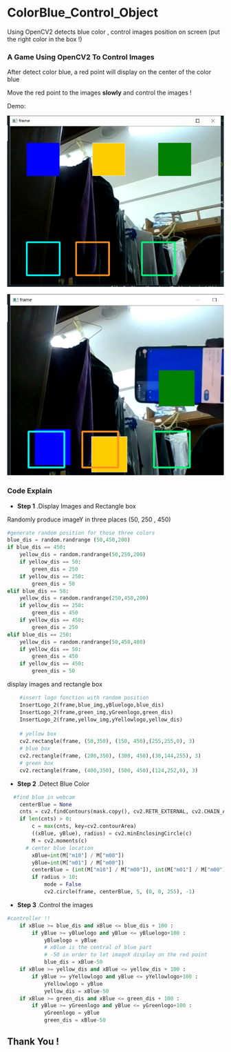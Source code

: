 # ColorBlue_Control_Object
Using OpenCV2 detects blue color , control images position on screen (put the right color in the box !)

### A Game Using OpenCV2 To Control Images

After detect color blue, a red point will display on the center of the color blue

Move the red point to the images **slowly** and control the images !

Demo:
<p align="center">
  <img  src="https://github.com/lau1944/ColorBlue_Control_Object/blob/master/Untitled.png"  width="600"/>
</p>

<p align="center">
  <img  src="https://github.com/lau1944/ColorBlue_Control_Object/blob/master/Untitled1.png"  width="600"/>
</p>


### Code Explain 
- **Step 1** .Display Images and Rectangle box

 Randomly produce imageY in three places (50, 250 , 450)
```python
#generate random position for those three colors
blue_dis = random.randrange (50,450,200)
if blue_dis == 450:
    yellow_dis = random.randrange(50,250,200)
    if yellow_dis == 50:
        green_dis = 250
    if yellow_dis == 250:
        green_dis = 50   
elif blue_dis == 50:
    yellow_dis = random.randrange(250,450,200)
    if yellow_dis == 250:
        green_dis = 450
    if yellow_dis == 450:
        green_dis = 250   
elif blue_dis == 250:
    yellow_dis = random.randrange(50,450,400)
    if yellow_dis == 50:
        green_dis = 450
    if yellow_dis == 450:
        green_dis = 50   
```

 display images and rectangle box
```python
    #insert logo function with random position
    InsertLogo_2(frame,blue_img,yBluelogo,blue_dis)
    InsertLogo_2(frame,green_img,yGreenlogo,green_dis)
    InsertLogo_2(frame,yellow_img,yYellowlogo,yellow_dis)
    
    # yellow box
    cv2.rectangle(frame, (50,350), (150, 450),(255,255,0), 3)
    # blue box
    cv2.rectangle(frame, (200,350), (300, 450),(30,144,255), 3)
    # green box
    cv2.rectangle(frame, (400,350), (500, 450),(124,252,0), 3)
```


- **Step 2** .Detect Blue Color
```python
  #find blue in webcam
    centerBlue = None
    cnts = cv2.findContours(mask.copy(), cv2.RETR_EXTERNAL, cv2.CHAIN_APPROX_SIMPLE)[-2]
    if len(cnts) > 0:
	    c = max(cnts, key=cv2.contourArea)
	    ((xBlue, yBlue), radius) = cv2.minEnclosingCircle(c)
	    M = cv2.moments(c)
      # center blue location
	    xBlue=int(M["m10"] / M["m00"])
	    yBlue=int(M["m01"] / M["m00"])
	    centerBlue = (int(M["m10"] / M["m00"]), int(M["m01"] / M["m00"]))
	    if radius > 10:
		    mode = False
		    cv2.circle(frame, centerBlue, 5, (0, 0, 255), -1)  
```

- **Step 3** .Control the images
```python
#controller !!
    if xBlue >= blue_dis and xBlue <= blue_dis + 100 :
        if yBlue >= yBluelogo and yBlue <= yBluelogo+100 :
            yBluelogo = yBlue
            # xBlue is the central of blue part
            # -50 in order to let imageX display on the red point
            blue_dis = xBlue-50
    if xBlue >= yellow_dis and xBlue <= yellow_dis + 100 :
        if yBlue >= yYellowlogo and yBlue <= yYellowlogo+100 :
            yYellowlogo = yBlue
            yellow_dis = xBlue-50
    if xBlue >= green_dis and xBlue <= green_dis + 100 :
        if yBlue >= yGreenlogo and yBlue <= yGreenlogo+100 :
            yGreenlogo = yBlue
            green_dis = xBlue-50       
```


## Thank You !
